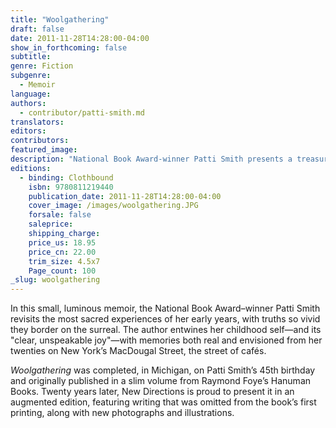 ```yaml
---
title: "Woolgathering"
draft: false
date: 2011-11-28T14:28:00-04:00
show_in_forthcoming: false
subtitle:
genre: Fiction
subgenre:
  - Memoir
language:
authors:
  - contributor/patti-smith.md
translators:
editors:
contributors:
featured_image:
description: "National Book Award-winner Patti Smith presents a treasure box of a childhood memoir "
editions:
  - binding: Clothbound
    isbn: 9780811219440
    publication_date: 2011-11-28T14:28:00-04:00
    cover_image: /images/woolgathering.JPG
    forsale: false
    saleprice:
    shipping_charge:
    price_us: 18.95
    price_cn: 22.00
    trim_size: 4.5x7
    Page_count: 100
_slug: woolgathering
---
```


In this small, luminous memoir, the National Book Award–winner Patti Smith revisits the most sacred experiences of her early years, with truths so vivid they border on the surreal. The author entwines her childhood self—and its "clear, unspeakable joy"—with memories both real and envisioned from her twenties on New York’s MacDougal Street, the street of cafés.

_Woolgathering_ was completed, in Michigan, on Patti Smith’s 45th birthday and originally published in a slim volume from Raymond Foye’s Hanuman Books. Twenty years later, New Directions is proud to present it in an augmented edition, featuring writing that was omitted from the book’s first printing, along with new photographs and illustrations.

